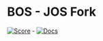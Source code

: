 # BOS - JOS Fork

[![Score](https://img.shields.io/badge/Tests%20score-35%2F100-yellow.svg)]() - [![Docs](https://img.shields.io/badge/Docs%20Completed-0%25-red.svg)]()
